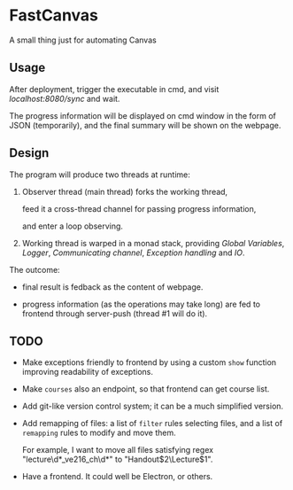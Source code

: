 # FastCanvas

A small thing just for automating Canvas

## Usage

After deployment, trigger the executable in cmd, and visit *localhost:8080/sync* and wait.

The progress information will be displayed on cmd window in the form of JSON (temporarily), and the final summary will be shown on the webpage.

## Design

The program will produce two threads at runtime:

1. Observer thread (main thread) forks the working thread, 

    feed it a cross-thread channel for passing progress information, 
  
    and enter a loop observing.
  
2. Working thread is warped in a monad stack, providing *Global Variables*, *Logger*, *Communicating channel*, *Exception handling* and *IO*.

The outcome: 

* final result is fedback as the content of webpage.

* progress information (as the operations may take long) are fed to frontend through server-push (thread #1 will do it).

## TODO

* Make exceptions friendly to frontend by using a custom `show` function improving readability of exceptions.

* Make `courses` also an endpoint, so that frontend can get course list.

* Add git-like version control system; it can be a much simplified version.

* Add remapping of files: a list of `filter` rules selecting files, and a list of `remapping` rules to modify and move them. 

    For example, I want to move all files satisfying regex "lecture\d*_ve216_ch\d*" to "Handout\$2\Lecture$1".
    
* Have a frontend. It could well be Electron, or others.
